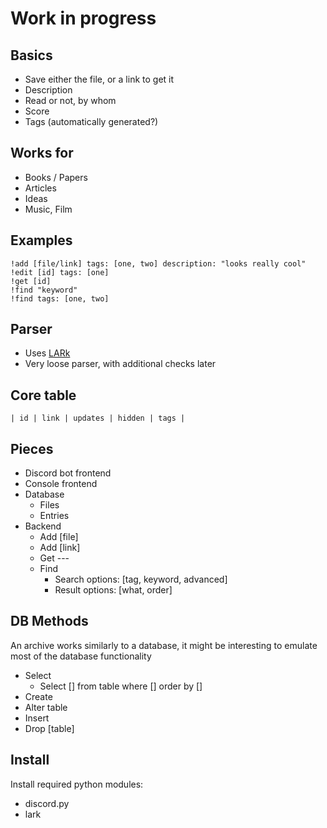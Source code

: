 # Work in progress

## Basics
- Save either the file, or a link to get it
- Description
- Read or not, by whom
- Score
- Tags (automatically generated?)

## Works for
- Books / Papers
- Articles
- Ideas
- Music, Film

## Examples

```
!add [file/link] tags: [one, two] description: "looks really cool"
!edit [id] tags: [one]
!get [id]
!find "keyword"
!find tags: [one, two]
```

## Parser
- Uses [LARk](https://github.com/lark-parser/lark)
- Very loose parser, with additional checks later

## Core table
`| id | link | updates | hidden | tags |`

## Pieces
- Discord bot frontend
- Console frontend
- Database
    - Files
    - Entries
- Backend
    - Add [file]
    - Add [link]
    - Get ---
    - Find
        - Search options: [tag, keyword, advanced]
        - Result options: [what, order]


## DB Methods
An archive works similarly to a database, it might be interesting to emulate most of the database functionality
- Select
    - Select [] from table where [] order by []
- Create
- Alter table
- Insert
- Drop [table]


## Install
Install required python modules:
- discord.py
- lark